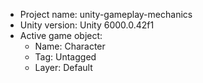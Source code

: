 <!-- UNITY CODE ASSIST INSTRUCTIONS START -->
- Project name: unity-gameplay-mechanics
- Unity version: Unity 6000.0.42f1
- Active game object:
  - Name: Character
  - Tag: Untagged
  - Layer: Default
<!-- UNITY CODE ASSIST INSTRUCTIONS END -->